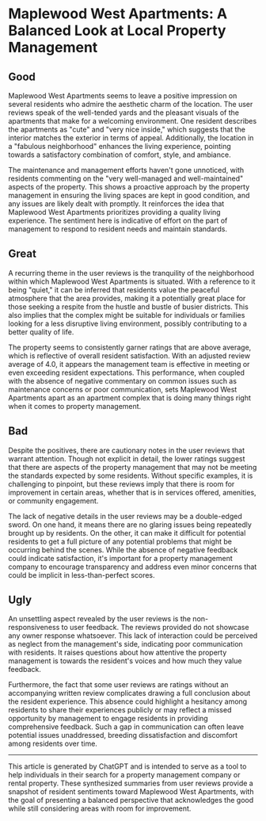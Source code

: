 # Maplewood West Apartments: A Balanced Look at Local Property Management

## Good

Maplewood West Apartments seems to leave a positive impression on several residents who admire the aesthetic charm of the location. The user reviews speak of the well-tended yards and the pleasant visuals of the apartments that make for a welcoming environment. One resident describes the apartments as "cute" and "very nice inside," which suggests that the interior matches the exterior in terms of appeal. Additionally, the location in a "fabulous neighborhood" enhances the living experience, pointing towards a satisfactory combination of comfort, style, and ambiance.

The maintenance and management efforts haven't gone unnoticed, with residents commenting on the "very well-managed and well-maintained" aspects of the property. This shows a proactive approach by the property management in ensuring the living spaces are kept in good condition, and any issues are likely dealt with promptly. It reinforces the idea that Maplewood West Apartments prioritizes providing a quality living experience. The sentiment here is indicative of effort on the part of management to respond to resident needs and maintain standards.

## Great

A recurring theme in the user reviews is the tranquility of the neighborhood within which Maplewood West Apartments is situated. With a reference to it being "quiet," it can be inferred that residents value the peaceful atmosphere that the area provides, making it a potentially great place for those seeking a respite from the hustle and bustle of busier districts. This also implies that the complex might be suitable for individuals or families looking for a less disruptive living environment, possibly contributing to a better quality of life.

The property seems to consistently garner ratings that are above average, which is reflective of overall resident satisfaction. With an adjusted review average of 4.0, it appears the management team is effective in meeting or even exceeding resident expectations. This performance, when coupled with the absence of negative commentary on common issues such as maintenance concerns or poor communication, sets Maplewood West Apartments apart as an apartment complex that is doing many things right when it comes to property management.

## Bad

Despite the positives, there are cautionary notes in the user reviews that warrant attention. Though not explicit in detail, the lower ratings suggest that there are aspects of the property management that may not be meeting the standards expected by some residents. Without specific examples, it is challenging to pinpoint, but these reviews imply that there is room for improvement in certain areas, whether that is in services offered, amenities, or community engagement.

The lack of negative details in the user reviews may be a double-edged sword. On one hand, it means there are no glaring issues being repeatedly brought up by residents. On the other, it can make it difficult for potential residents to get a full picture of any potential problems that might be occurring behind the scenes. While the absence of negative feedback could indicate satisfaction, it's important for a property management company to encourage transparency and address even minor concerns that could be implicit in less-than-perfect scores.

## Ugly

An unsettling aspect revealed by the user reviews is the non-responsiveness to user feedback. The reviews provided do not showcase any owner response whatsoever. This lack of interaction could be perceived as neglect from the management's side, indicating poor communication with residents. It raises questions about how attentive the property management is towards the resident's voices and how much they value feedback.

Furthermore, the fact that some user reviews are ratings without an accompanying written review complicates drawing a full conclusion about the resident experience. This absence could highlight a hesitancy among residents to share their experiences publicly or may reflect a missed opportunity by management to engage residents in providing comprehensive feedback. Such a gap in communication can often leave potential issues unaddressed, breeding dissatisfaction and discomfort among residents over time.

---

This article is generated by ChatGPT and is intended to serve as a tool to help individuals in their search for a property management company or rental property. These synthesized summaries from user reviews provide a snapshot of resident sentiments toward Maplewood West Apartments, with the goal of presenting a balanced perspective that acknowledges the good while still considering areas with room for improvement.